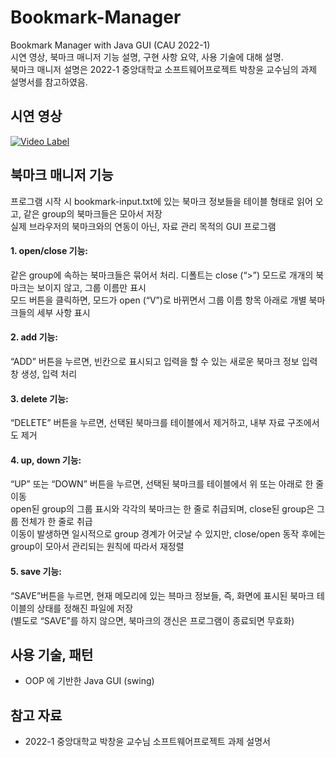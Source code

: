 # Bookmark-Manager
Bookmark Manager with Java GUI (CAU 2022-1)  
시연 영상, 북마크 매니저 기능 설명, 구현 사항 요약, 사용 기술에 대해 설명.  
북마크 매니저 설명은 2022-1 중앙대학교 소프트웨어프로젝트 박창윤 교수님의 과제 설명서를 참고하였음.   

## 시연 영상
[![Video Label](http://img.youtube.com/vi/v=JKR\_q0bkFfY/0.jpg)](https://youtu.be/v=JKR\_q0bkFfY?t=0s)

## 북마크 매니저 기능
프로그램 시작 시 bookmark-input.txt에 있는 북마크 정보들을 테이블 형태로 읽어 오고, 같은 group의 북마크들은 모아서 저장   
실제 브라우저의 북마크와의 연동이 아닌, 자료 관리 목적의 GUI 프로그램   

#### 1. open/close 기능:   
같은 group에 속하는 북마크들은 묶어서 처리. 디폴트는 close (“>”) 모드로 개개의 북마크는 보이지 않고, 그룹 이름만 표시   
모드 버튼을 클릭하면, 모드가 open (“V”)로 바뀌면서 그룹 이름 항목 아래로 개별 북마크들의 세부 사항 표시   

#### 2. add 기능:
“ADD” 버튼을 누르면, 빈칸으로 표시되고 입력을 할 수 있는 새로운 북마크 정보 입력 창 생성, 입력 처리   

#### 3. delete 기능:
“DELETE” 버튼을 누르면, 선택된 북마크를 테이블에서 제거하고, 내부 자료 구조에서도 제거   

#### 4. up, down 기능:
“UP” 또는 “DOWN” 버튼을 누르면, 선택된 북마크를 테이블에서 위 또는 아래로 한 줄 이동   
open된 group의 그룹 표시와 각각의 북마크는 한 줄로 취급되며, close된 group은 그룹 전체가 한 줄로 취급   
이동이 발생하면 일시적으로 group 경계가 어긋날 수 있지만, close/open 동작 후에는 group이 모아서 관리되는 원칙에 따라서 재정렬   

#### 5. save 기능:
“SAVE”버튼을 누르면, 현재 메모리에 있는 븍마크 정보들, 즉, 화면에 표시된 북마크 테이블의 상태를 정해진 파일에 저장   
(별도로 “SAVE”를 하지 않으면, 북마크의 갱신은 프로그램이 종료되면 무효화)   

## 사용 기술, 패턴
- OOP 에 기반한 Java GUI (swing)

## 참고 자료
- 2022-1 중앙대학교 박창윤 교수님 소프트웨어프로젝트 과제 설명서
